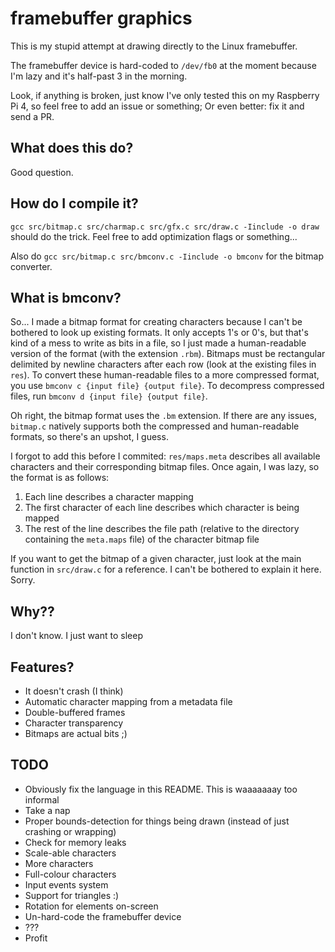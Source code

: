 # framebuffer graphics
This is my stupid attempt at drawing directly to the Linux framebuffer.

The framebuffer device is hard-coded to `/dev/fb0` at the moment because I'm lazy and it's half-past 3 in the morning.

Look, if anything is broken, just know I've only tested this on my Raspberry Pi 4, so feel free to add an issue or something; Or even better: fix it and send a PR.

## What does this do?

Good question.

## How do I compile it?
`gcc src/bitmap.c src/charmap.c src/gfx.c src/draw.c -Iinclude -o draw` should do the trick. Feel free to add optimization flags or something...

Also do `gcc src/bitmap.c src/bmconv.c -Iinclude -o bmconv` for the bitmap converter.

## What is bmconv?
So... I made a bitmap format for creating characters because I can't be bothered to look up existing formats. It only accepts 1's or 0's, but that's kind of a mess to write as bits in a file, so I just made a human-readable version of the format (with the extension `.rbm`). Bitmaps must be rectangular delimited by newline characters after each row (look at the existing files in `res`). To convert these human-readable files to a more compressed format, you use `bmconv c {input file} {output file}`. To decompress compressed files, run `bmconv d {input file} {output file}`.

Oh right, the bitmap format uses the `.bm` extension. If there are any issues, `bitmap.c` natively supports both the compressed and human-readable formats, so there's an upshot, I guess.

I forgot to add this before I commited: `res/maps.meta` describes all available characters and their corresponding bitmap files. Once again, I was lazy, so the format is as follows:
1. Each line describes a character mapping
2. The first character of each line describes which character is being mapped
3. The rest of the line describes the file path (relative to the directory containing the `meta.maps` file) of the character bitmap file

If you want to get the bitmap of a given character, just look at the main function in `src/draw.c` for a reference. I can't be bothered to explain it here. Sorry.

## Why??
I don't know. I just want to sleep

## Features?
* It doesn't crash (I think)
* Automatic character mapping from a metadata file
* Double-buffered frames
* Character transparency
* Bitmaps are actual bits ;)

## TODO
* Obviously fix the language in this README. This is waaaaaaay too informal
* Take a nap
* Proper bounds-detection for things being drawn (instead of just crashing or wrapping)
* Check for memory leaks
* Scale-able characters
* More characters
* Full-colour characters
* Input events system
* Support for triangles :)
* Rotation for elements on-screen
* Un-hard-code the framebuffer device
* ???
* Profit

